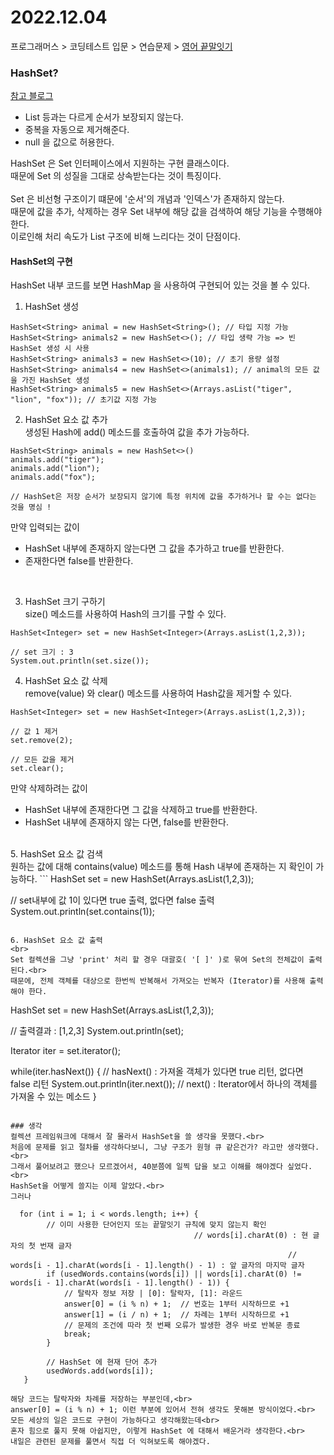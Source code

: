 # 2022.12.04
프로그래머스 > 코딩테스트 입문 > 연습문제 > [영어 끝말잇기](https://school.programmers.co.kr/learn/courses/30/lessons/12981)

### HashSet?
[참고 블로그](https://velog.io/@acacia__u/hashSet)
- List 등과는 다르게 순서가 보장되지 않는다.
- 중복을 자동으로 제거해준다.
- null 을 값으로 허용한다.

HashSet 은 Set 인터페이스에서 지원하는 구현 클래스이다.<br>
때문에 Set 의 성질을 그대로 상속받는다는 것이 특징이다.<br>
<br>
Set 은 비선형 구조이기 떄문에 '순서'의 개념과 '인덱스'가 존재하지 않는다.<br>
때문에 값을 추가, 삭제하는 경우 Set 내부에 해당 값을 검색하여 해당 기능을 수행해야 한다.<br>
이로인해 처리 속도가 List 구조에 비해 느리다는 것이 단점이다.<br>

#### HashSet의 구현
HashSet 내부 코드를 보면 HashMap 을 사용하여 구현되어 있는 것을 볼 수 있다.<br>
1. HashSet 생성
```
HashSet<String> animal = new HashSet<String>(); // 타입 지정 가능
HashSet<String> animals2 = new HashSet<>(); // 타입 생략 가능 => 빈 HashSet 생성 시 사용
HashSet<String> animals3 = new HashSet<>(10); // 초기 용량 설정
HashSet<String> animals4 = new HashSet<>(animals1); // animal의 모든 값을 가진 HashSet 생성
HashSet<String> animals5 = new HashSet<>(Arrays.asList("tiger", "lion", "fox")); // 초기값 지정 가능
```
2. HashSet 요소 값 추가<br>
생성된 Hash에 add() 메소드를 호출하여 값을 추가 가능하다.
```
HashSet<String> animals = new HashSet<>()
animals.add("tiger");
animals.add("lion");
animals.add("fox");

// HashSet은 저장 순서가 보장되지 않기에 특정 위치에 값을 추가하거나 할 수는 없다는 것을 명심 !
```
만약 입력되는 값이
- HashSet 내부에 존재하지 않는다면 그 값을 추가하고 true를 반환한다.
- 존재한다면 false를 반환한다.
<br>

3. HashSet 크기 구하기<br>
size() 메소드를 사용하여 Hash의 크기를 구할 수 있다.
```
HashSet<Integer> set = new HashSet<Integer>(Arrays.asList(1,2,3));

// set 크기 : 3
System.out.println(set.size());
```

4. HashSet 요소 값 삭제<br>
   remove(value) 와 clear() 메소드를 사용하여 Hash값을 제거할 수 있다.
```
HashSet<Integer> set = new HashSet<Integer>(Arrays.asList(1,2,3));

// 값 1 제거
set.remove(2);

// 모든 값을 제거
set.clear();
```
만약 삭제하려는 값이
- HashSet 내부에 존재한다면 그 값을 삭제하고 true를 반환한다. 
- HashSet 내부에 존재하지 않는 다면, false를 반환한다.
<br>
5. HashSet 요소 값 검색<br>
   원하는 값에 대해 contains(value) 메소드를 통해 Hash 내부에 존재하는 지 확인이 가능하다.
```
HashSet<Integer> set = new HashSet<Integer>(Arrays.asList(1,2,3));

// set내부에 값 1이 있다면 true 출력, 없다면 false 출력
System.out.println(set.contains(1)); 
```

6. HashSet 요소 값 출력
<br>
Set 컬렉션을 그냥 'print' 처리 할 경우 대괄호( '[ ]' )로 묶여 Set의 전체값이 출력된다.<br>
때문에, 전체 객체를 대상으로 한번씩 반복해서 가져오는 반복자 (Iterator)를 사용해 출력해야 한다.
```
HashSet<Integer> set = new HashSet<Integer>(Arrays.asList(1,2,3));

// 출력결과 : [1,2,3]
System.out.println(set); 

Iterator iter = set.iterator();	

while(iter.hasNext()) {              // hasNext() : 가져올 객체가 있다면 true 리턴, 없다면 false 리턴
    System.out.println(iter.next()); // next() : Iterator에서 하나의 객체를 가져올 수 있는 메소드
}
```

### 생각
컬렉션 프레임워크에 대해서 잘 몰라서 HashSet을 쓸 생각을 못했다.<br>
처음에 문제를 읽고 절차를 생각하다보니, 그냥 구조가 원형 큐 같은건가? 라고만 생각했다.<br>
그래서 풀어보려고 했으나 모르겠어서, 40분쯤에 일찍 답을 보고 이해를 해야겠다 싶었다.<br>
HashSet을 어떻게 쓸지는 이제 알았다.<br>
그러나
```
      for (int i = 1; i < words.length; i++) {
            // 이미 사용한 단어인지 또는 끝말잇기 규칙에 맞지 않는지 확인
                                             // words[i].charAt(0) : 현 글자의 첫 번재 글자
                                                                  // words[i - 1].charAt(words[i - 1].length() - 1) : 앞 글자의 마지막 글자
            if (usedWords.contains(words[i]) || words[i].charAt(0) != words[i - 1].charAt(words[i - 1].length() - 1)) {
                // 탈락자 정보 저장 | [0]: 탈락자, [1]: 라운드
                answer[0] = (i % n) + 1;  // 번호는 1부터 시작하므로 +1
                answer[1] = (i / n) + 1;  // 차례는 1부터 시작하므로 +1
                // 문제의 조건에 따라 첫 번째 오류가 발생한 경우 바로 반복문 종료
                break;
            }

            // HashSet 에 현재 단어 추가
            usedWords.add(words[i]);
       }
```
해당 코드는 탈락자와 차례를 저장하는 부분인데,<br>
answer[0] = (i % n) + 1; 이런 부분에 있어서 전혀 생각도 못해본 방식이었다.<br>
모든 세상의 일은 코드로 구현이 가능하다고 생각해왔는데<br>
혼자 힘으로 풀지 못해 아쉽지만, 이렇게 HashSet 에 대해서 배운거라 생각한다.<br>
내일은 관련된 문제를 풀면서 직접 더 익혀보도록 해야겠다.